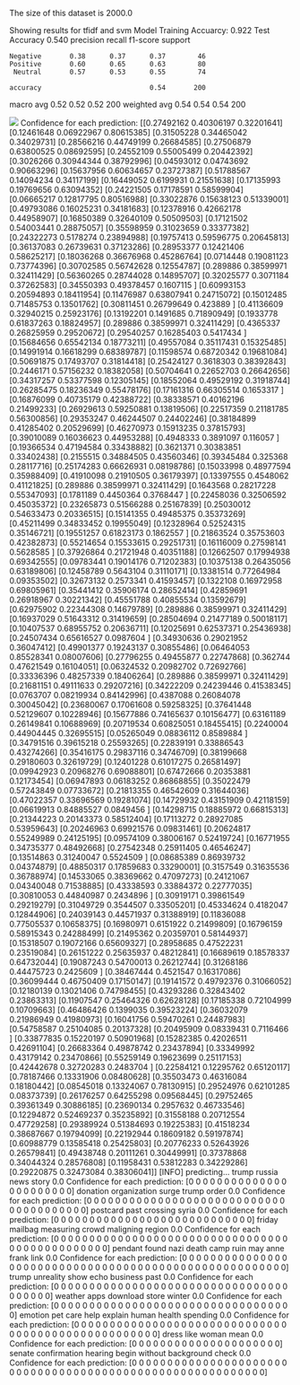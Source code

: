 The size of this dataset is 2000.0

Showing results for tfidf and svm Model
Training Accuarcy: 0.922
Test Accuracy 0.540
              precision    recall  f1-score   support

    Negative       0.38      0.37      0.37        46
    Positive       0.60      0.65      0.63        80
     Neutral       0.57      0.53      0.55        74

    accuracy                           0.54       200
   macro avg       0.52      0.52      0.52       200
weighted avg       0.54      0.54      0.54       200

![](../plots/plot_acc_20230817-1604.png)
Confidence for each prediction: [[0.27492162 0.40306197 0.32201641]
 [0.12461648 0.06922967 0.80615385]
 [0.31505228 0.34465042 0.34029731]
 [0.28566216 0.44749199 0.26684585]
 [0.27506879 0.63800525 0.08692595]
 [0.24552109 0.55005499 0.20442392]
 [0.3026266  0.30944344 0.38792996]
 [0.04593012 0.04743692 0.90663296]
 [0.15637956 0.60634657 0.23727387]
 [0.51788567 0.14094234 0.34117199]
 [0.16449052 0.6199931  0.21551638]
 [0.17135993 0.19769656 0.63094352]
 [0.24221505 0.17178591 0.58599904]
 [0.06665217 0.12817795 0.80516988]
 [0.33022876 0.15638123 0.51339001]
 [0.49793086 0.16025231 0.34181683]
 [0.12378916 0.42662178 0.44958907]
 [0.16850389 0.32640109 0.50509503]
 [0.17121502 0.54003441 0.28875057]
 [0.35598959 0.31023659 0.33377382]
 [0.24322273 0.5178274  0.23894988]
 [0.19757413 0.59596775 0.20645813]
 [0.36137083 0.26739631 0.37123286]
 [0.28953377 0.12421406 0.58625217]
 [0.18036268 0.36676968 0.45286764]
 [0.0714448  0.19081123 0.73774396]
 [0.30702585 0.56742628 0.12554787]
 [0.289886   0.38599971 0.32411429]
 [0.56360265 0.28744028 0.14895707]
 [0.32025577 0.3071184  0.37262583]
 [0.34550393 0.49378457 0.1607115 ]
 [0.60993153 0.20594893 0.18411954]
 [0.11476987 0.63807941 0.24715072]
 [0.15012485 0.71485753 0.13501762]
 [0.30811451 0.26799649 0.423889  ]
 [0.41136609 0.32940215 0.25923176]
 [0.13192201 0.1491685  0.71890949]
 [0.1933778  0.61837263 0.18824957]
 [0.289886   0.38599971 0.32411429]
 [0.4365337  0.26825959 0.29520672]
 [0.29540257 0.16285403 0.5417434 ]
 [0.15684656 0.65542134 0.18773211]
 [0.49557084 0.35117431 0.15325485]
 [0.14991914 0.16618299 0.68389787]
 [0.11598574 0.68720342 0.19681084]
 [0.50691875 0.17493707 0.31814418]
 [0.25424127 0.3618303  0.38392843]
 [0.2446171  0.57156232 0.18382058]
 [0.50704641 0.22652703 0.26642656]
 [0.34317257 0.53377598 0.12305145]
 [0.18552064 0.49529192 0.31918744]
 [0.26285475 0.18236349 0.55478176]
 [0.17161316 0.66305514 0.1653317 ]
 [0.16876099 0.40735179 0.42388722]
 [0.38338571 0.40162196 0.21499233]
 [0.26929613 0.59250881 0.13819506]
 [0.22517359 0.21181785 0.56300856]
 [0.29353247 0.46244507 0.24402246]
 [0.38184899 0.41285402 0.20529699]
 [0.46270973 0.15913235 0.37815793]
 [0.39010089 0.16036623 0.44953288]
 [0.4948333  0.3891097  0.116057  ]
 [0.19366534 0.47194584 0.33438882]
 [0.3621371  0.30383851 0.33402438]
 [0.2155515  0.34884505 0.43560346]
 [0.39345484 0.325368   0.28117716]
 [0.25174283 0.66626931 0.08198786]
 [0.15033998 0.48977594 0.35988409]
 [0.41910098 0.21910505 0.36179397]
 [0.13397555 0.4548062  0.41121825]
 [0.289886   0.38599971 0.32411429]
 [0.1643568  0.28217228 0.55347093]
 [0.1781189  0.4450364  0.3768447 ]
 [0.22458036 0.32506592 0.45035372]
 [0.23265873 0.51566288 0.25167839]
 [0.25030012 0.54633473 0.20336515]
 [0.15141355 0.49485375 0.35373269]
 [0.45211499 0.34833452 0.19955049]
 [0.12328964 0.52524315 0.35146721]
 [0.19551257 0.61823173 0.1862557 ]
 [0.21863524 0.35753603 0.42382873]
 [0.55214654 0.15533615 0.29251731]
 [0.16116009 0.27598141 0.5628585 ]
 [0.37926864 0.21721948 0.40351188]
 [0.12662507 0.17994938 0.69342555]
 [0.09783441 0.19014176 0.71202383]
 [0.10375138 0.26435056 0.63189806]
 [0.12458789 0.5643104  0.31110171]
 [0.13381514 0.77264984 0.09353502]
 [0.32673132 0.2573341  0.41593457]
 [0.1322108  0.16972958 0.69805961]
 [0.35441412 0.35906174 0.28652414]
 [0.42859691 0.26918967 0.30221342]
 [0.45551788 0.40855534 0.13592679]
 [0.62975902 0.22344308 0.14679789]
 [0.289886   0.38599971 0.32411429]
 [0.16937029 0.51643312 0.31419659]
 [0.28504694 0.21477189 0.50018117]
 [0.10407537 0.68955752 0.20636711]
 [0.12025691 0.62537371 0.25436938]
 [0.24507434 0.65616527 0.0987604 ]
 [0.34930636 0.29021952 0.36047412]
 [0.49901377 0.19243137 0.30855486]
 [0.06464053 0.85528341 0.08007606]
 [0.27796255 0.49455877 0.22747868]
 [0.362744   0.47621549 0.16104051]
 [0.06324532 0.20982702 0.72692766]
 [0.33336396 0.48257339 0.18406264]
 [0.289886   0.38599971 0.32411429]
 [0.21681151 0.49111633 0.29207216]
 [0.34222209 0.24239446 0.41538345]
 [0.0763707  0.08219934 0.84142996]
 [0.4387088  0.26084078 0.30045042]
 [0.23680067 0.17061608 0.59258325]
 [0.37641448 0.52129607 0.10228946]
 [0.15677886 0.74165637 0.10156477]
 [0.63161189 0.26149841 0.10688969]
 [0.20719534 0.60825051 0.18455415]
 [0.2240004  0.44904445 0.32695515]
 [0.05265049 0.08836112 0.8589884 ]
 [0.34791516 0.39615218 0.25593265]
 [0.22839191 0.33886543 0.43274266]
 [0.35416175 0.29837116 0.34746709]
 [0.38199668 0.29180603 0.32619729]
 [0.12401228 0.61017275 0.26581497]
 [0.09942923 0.20968276 0.69088801]
 [0.67472666 0.20353881 0.12173454]
 [0.06947893 0.06183252 0.86868855]
 [0.35022479 0.57243849 0.07733672]
 [0.21813355 0.46542609 0.31644036]
 [0.47022357 0.33696569 0.19281074]
 [0.14729932 0.43151909 0.42118159]
 [0.06619913 0.84885527 0.0849456 ]
 [0.14298715 0.18885972 0.66815313]
 [0.21344223 0.20143373 0.58512404]
 [0.17113272 0.28927085 0.53959643]
 [0.20246963 0.69921576 0.09831461]
 [0.20624817 0.55249989 0.24125195]
 [0.09574109 0.38006167 0.52419724]
 [0.16771955 0.34735377 0.48492668]
 [0.27542348 0.25911405 0.46546247]
 [0.13514863 0.31240047 0.5524509 ]
 [0.08685389 0.86939732 0.04374879]
 [0.48850317 0.17859683 0.33290001]
 [0.3157549  0.31635536 0.36788974]
 [0.14533065 0.38369662 0.47097273]
 [0.24121067 0.04340048 0.71538885]
 [0.43338593 0.33884372 0.22777035]
 [0.30810053 0.44840987 0.2434896 ]
 [0.30919171 0.39861549 0.29219279]
 [0.31049729 0.3544507  0.33505201]
 [0.45334624 0.4182047  0.12844906]
 [0.24039143 0.44571937 0.31388919]
 [0.11836088 0.77505537 0.10658375]
 [0.16980971 0.6151922  0.21499809]
 [0.16796159 0.58915343 0.24288499]
 [0.21495362 0.20359701 0.58144937]
 [0.15318507 0.19072166 0.65609327]
 [0.28958685 0.47522231 0.23519084]
 [0.26151222 0.25635937 0.48212841]
 [0.16689619 0.18578337 0.64732044]
 [0.19087243 0.54700013 0.26212744]
 [0.31268186 0.44475723 0.2425609 ]
 [0.38467444 0.4521547  0.16317086]
 [0.36099444 0.46750409 0.17150147]
 [0.19141572 0.49792376 0.31066052]
 [0.12180139 0.13021406 0.74798455]
 [0.43293286 0.32843402 0.23863313]
 [0.11907547 0.25464326 0.62628128]
 [0.17185338 0.72104999 0.10709663]
 [0.46486426 0.1399035  0.39523224]
 [0.36032079 0.21986949 0.41980973]
 [0.16041756 0.59470261 0.24487983]
 [0.54758587 0.25104085 0.20137328]
 [0.20495909 0.08339431 0.7116466 ]
 [0.33877835 0.15220197 0.50901968]
 [0.15282385 0.42026511 0.42691104]
 [0.26683364 0.49878742 0.23437894]
 [0.33349992 0.43179142 0.23470866]
 [0.55259149 0.19623699 0.25117153]
 [0.42442678 0.32720283 0.2483704 ]
 [0.22584121 0.12295762 0.65120117]
 [0.78187466 0.13331906 0.08480628]
 [0.35503473 0.46316084 0.18180442]
 [0.08545018 0.13324067 0.78130915]
 [0.29524976 0.62101285 0.08373739]
 [0.26176257 0.64255298 0.09568445]
 [0.29752465 0.39361349 0.30886185]
 [0.23690134 0.2957632  0.46733546]
 [0.12294872 0.52469237 0.35235892]
 [0.31558188 0.20712554 0.47729258]
 [0.29389924 0.51384693 0.19225383]
 [0.41518234 0.38687667 0.19794099]
 [0.22192944 0.18609182 0.59197874]
 [0.60988779 0.13585418 0.25425803]
 [0.20776233 0.52643926 0.26579841]
 [0.49438748 0.20111261 0.30449991]
 [0.37378868 0.34044324 0.28576808]
 [0.11958431 0.53812283 0.34229286]
 [0.29220875 0.32473084 0.38306041]]
[INFO] predicting...
trump russia news story
0.0
Confidence for each prediction: [0 0 0 0 0 0 0 0 0 0 0 0 0 0 0 0 0 0 0 0 0 0 0]
donation organization surge trump order
0.0
Confidence for each prediction: [0 0 0 0 0 0 0 0 0 0 0 0 0 0 0 0 0 0 0 0 0 0 0 0 0 0 0 0 0 0 0 0 0 0 0 0 0
 0 0]
postcard past crossing syria
0.0
Confidence for each prediction: [0 0 0 0 0 0 0 0 0 0 0 0 0 0 0 0 0 0 0 0 0 0 0 0 0 0 0 0]
friday mailbag measuring crowd maligning region
0.0
Confidence for each prediction: [0 0 0 0 0 0 0 0 0 0 0 0 0 0 0 0 0 0 0 0 0 0 0 0 0 0 0 0 0 0 0 0 0 0 0 0 0
 0 0 0 0 0 0 0 0 0 0]
pendant found nazi death camp ruin may anne frank link
0.0
Confidence for each prediction: [0 0 0 0 0 0 0 0 0 0 0 0 0 0 0 0 0 0 0 0 0 0 0 0 0 0 0 0 0 0 0 0 0 0 0 0 0
 0 0 0 0 0 0 0 0 0 0 0 0 0 0 0 0 0]
trump unreality show echo business past
0.0
Confidence for each prediction: [0 0 0 0 0 0 0 0 0 0 0 0 0 0 0 0 0 0 0 0 0 0 0 0 0 0 0 0 0 0 0 0 0 0 0 0 0
 0 0]
weather apps download store winter
0.0
Confidence for each prediction: [0 0 0 0 0 0 0 0 0 0 0 0 0 0 0 0 0 0 0 0 0 0 0 0 0 0 0 0 0 0 0 0 0 0]
emotion pet care help explain human health spending
0.0
Confidence for each prediction: [0 0 0 0 0 0 0 0 0 0 0 0 0 0 0 0 0 0 0 0 0 0 0 0 0 0 0 0 0 0 0 0 0 0 0 0 0
 0 0 0 0 0 0 0 0 0 0 0 0 0 0]
dress like woman mean
0.0
Confidence for each prediction: [0 0 0 0 0 0 0 0 0 0 0 0 0 0 0 0 0 0 0 0 0]
senate confirmation hearing begin without background check
0.0
Confidence for each prediction: [0 0 0 0 0 0 0 0 0 0 0 0 0 0 0 0 0 0 0 0 0 0 0 0 0 0 0 0 0 0 0 0 0 0 0 0 0
 0 0 0 0 0 0 0 0 0 0 0 0 0 0 0 0 0 0 0 0 0]
